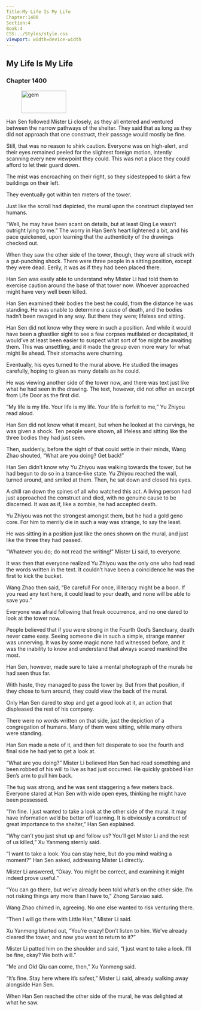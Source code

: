 ```yaml
---
Title:My Life Is My Life 
Chapter:1400 
Section:4 
Book:4 
CSS:../Styles/style.css 
viewport: width=device-width
---
```

  
## My Life Is My Life
### Chapter 1400
  
<figure>
	<img src="../Images/gem.gif" alt="gem" id="gem" width="120" height="60" />
</figure>
  

  
Han Sen followed Mister Li closely, as they all entered and ventured between the narrow pathways of the shelter. They said that as long as they did not approach that one construct, their passage would mostly be fine.

Still, that was no reason to shirk caution. Everyone was on high-alert, and their eyes remained peeled for the slightest foreign motion, intently scanning every new viewpoint they could. This was not a place they could afford to let their guard down.

The mist was encroaching on their right, so they sidestepped to skirt a few buildings on their left.

They eventually got within ten meters of the tower.

Just like the scroll had depicted, the mural upon the construct displayed ten humans.

“Well, he may have been scant on details, but at least Qing Le wasn’t outright lying to me.” The worry in Han Sen’s heart lightened a bit, and his pace quickened, upon learning that the authenticity of the drawings checked out.

When they saw the other side of the tower, though, they were all struck with a gut-punching shock. There were three people in a sitting position, except they were dead. Eerily, it was as if they had been placed there.

Han Sen was easily able to understand why Mister Li had told them to exercise caution around the base of that tower now. Whoever approached might have very well been killed.

Han Sen examined their bodies the best he could, from the distance he was standing. He was unable to determine a cause of death, and the bodies hadn’t been ravaged in any way. But there they were; lifeless and sitting.

Han Sen did not know why they were in such a position. And while it would have been a ghastlier sight to see a few corpses mutilated or decapitated, it would’ve at least been easier to suspect what sort of foe might be awaiting them. This was unsettling, and it made the group even more wary for what might lie ahead. Their stomachs were churning.

Eventually, his eyes turned to the mural above. He studied the images carefully, hoping to glean as many details as he could.

He was viewing another side of the tower now, and there was text just like what he had seen in the drawing. The text, however, did not offer an excerpt from Life Door as the first did.

“My life is my life. Your life is my life. Your life is forfeit to me,” Yu Zhiyou read aloud.

Han Sen did not know what it meant, but when he looked at the carvings, he was given a shock. Ten people were shown, all lifeless and sitting like the three bodies they had just seen.

Then, suddenly, before the sight of that could settle in their minds, Wang Zhao shouted, “What are you doing? Get back!”

Han Sen didn’t know why Yu Zhiyou was walking towards the tower, but he had begun to do so in a trance-like state. Yu Zhiyou reached the wall, turned around, and smiled at them. Then, he sat down and closed his eyes.

A chill ran down the spines of all who watched this act. A living person had just approached the construct and died, with no genuine cause to be discerned. It was as if, like a zombie, he had accepted death.

Yu Zhiyou was not the strongest amongst them, but he had a gold geno core. For him to merrily die in such a way was strange, to say the least.

He was sitting in a position just like the ones shown on the mural, and just like the three they had passed.

“Whatever you do; do not read the writing!” Mister Li said, to everyone.

It was then that everyone realized Yu Zhiyou was the only one who had read the words written in the text. It couldn’t have been a coincidence he was the first to kick the bucket.

Wang Zhao then said, “Be careful! For once, illiteracy might be a boon. If you read any text here, it could lead to your death, and none will be able to save you.”

Everyone was afraid following that freak occurrence, and no one dared to look at the tower now.

People believed that if you were strong in the Fourth God’s Sanctuary, death never came easy. Seeing someone die in such a simple, strange manner was unnerving. It was by some magic none had witnessed before, and it was the inability to know and understand that always scared mankind the most.

Han Sen, however, made sure to take a mental photograph of the murals he had seen thus far.

With haste, they managed to pass the tower by. But from that position, if they chose to turn around, they could view the back of the mural.

Only Han Sen dared to stop and get a good look at it, an action that displeased the rest of his company.

There were no words written on that side, just the depiction of a congregation of humans. Many of them were sitting, while many others were standing.

Han Sen made a note of it, and then felt desperate to see the fourth and final side he had yet to get a look at.

“What are you doing?” Mister Li believed Han Sen had read something and been robbed of his will to live as had just occurred. He quickly grabbed Han Sen’s arm to pull him back.

The tug was strong, and he was sent staggering a few meters back. Everyone stared at Han Sen with wide open eyes, thinking he might have been possessed.

“I’m fine. I just wanted to take a look at the other side of the mural. It may have information we’d be better off learning. It is obviously a construct of great importance to the shelter,” Han Sen explained.

“Why can’t you just shut up and follow us? You’ll get Mister Li and the rest of us killed,” Xu Yanmeng sternly said.

“I want to take a look. You can stay here, but do you mind waiting a moment?” Han Sen asked, addressing Mister Li directly.

Mister Li answered, “Okay. You might be correct, and examining it might indeed prove useful.”

“You can go there, but we’ve already been told what’s on the other side. I’m not risking things any more than I have to,” Zhong Sanxiao said.

Wang Zhao chimed in, agreeing. No one else wanted to risk venturing there.

“Then I will go there with Little Han,” Mister Li said.

Xu Yanmeng blurted out, “You’re crazy! Don’t listen to him. We’ve already cleared the tower, and now you want to return to it?”

Mister Li patted him on the shoulder and said, “I just want to take a look. I’ll be fine, okay? We both will.”

“Me and Old Qiu can come, then,” Xu Yanmeng said.

“It’s fine. Stay here where it’s safest,” Mister Li said, already walking away alongside Han Sen.

When Han Sen reached the other side of the mural, he was delighted at what he saw.